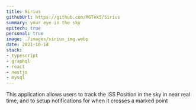 ```yaml
---
title: Sirius
githubUrl: https://github.com/MGTek5/Sirius
summary: your eye in the sky
epitech: true
personal: true
image: ./images/sirius_img.webp
date: 2021-10-14
stack:
- typescript
- graphql
- react
- nestjs
- mysql
---
```


This application allows users to track the ISS Position in the sky in near real time, and to setup notifications for when it crosses a marked point